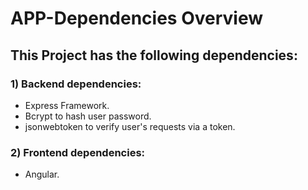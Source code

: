 # APP-Dependencies Overview

## This Project has the following dependencies:

###  1) Backend dependencies:

- Express Framework.
- Bcrypt to hash user password.
- jsonwebtoken to verify user's requests via a token.

###  2) Frontend dependencies:

- Angular.
